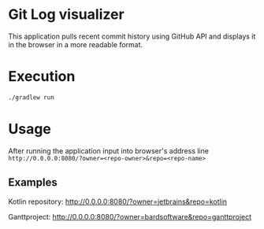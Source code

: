 # Git Log visualizer

This application pulls recent commit history using GitHub API and displays it in the browser
in a more readable format.

# Execution
```bash
./gradlew run
```
# Usage
After running the application input into browser's address line `http://0.0.0.0:8080/?owner=<repo-owner>&repo=<repo-name>`

## Examples
Kotlin repository: 
http://0.0.0.0:8080/?owner=jetbrains&repo=kotlin

Ganttproject: 
http://0.0.0.0:8080/?owner=bardsoftware&repo=ganttproject
